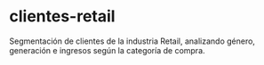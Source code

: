 # clientes-retail
Segmentación de clientes de la industria Retail, analizando género, generación e ingresos según la categoría de compra. 
